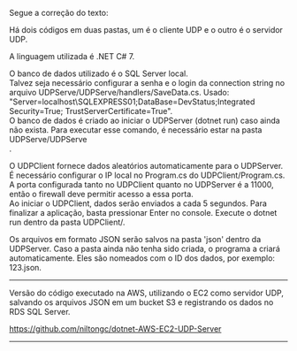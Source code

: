 
Segue a correção do texto:

Há dois códigos em duas pastas, um é o cliente UDP e o outro é o servidor UDP.

A linguagem utilizada é .NET C# 7.

O banco de dados utilizado é o SQL Server local.<br>
Talvez seja necessário configurar a senha e o login da connection string no arquivo UDPServe/UDPServe/handlers/SaveData.cs. Usado: "Server=localhost\SQLEXPRESS01;DataBase=DevStatus;Integrated Security=True; TrustServerCertificate=True".<br>
O banco de dados é criado ao iniciar o UDPServer (dotnet run) caso ainda não exista. Para executar esse comando, é necessário estar na pasta UDPServe/UDPServe<br>.

O UDPClient fornece dados aleatórios automaticamente para o UDPServer.<br>
É necessário configurar o IP local no Program.cs do UDPClient/Program.cs.<br>
A porta configurada tanto no UDPClient quanto no UDPServer é a 11000, então o firewall deve permitir acesso a essa porta.<br>
Ao iniciar o UDPClient, dados serão enviados a cada 5 segundos. Para finalizar a aplicação, basta pressionar Enter no console. Execute o dotnet run dentro da pasta UDPClient/.<br>

Os arquivos em formato JSON serão salvos na pasta 'json' dentro da UDPServer. Caso a pasta ainda não tenha sido criada, o programa a criará automaticamente. Eles são nomeados com o ID dos dados, por exemplo: 123.json.

***************

Versão do código executado na AWS, utilizando o EC2 como servidor UDP, salvando os arquivos JSON em um bucket S3 e registrando os dados no RDS SQL Server.

https://github.com/niltongc/dotnet-AWS-EC2-UDP-Server

***************